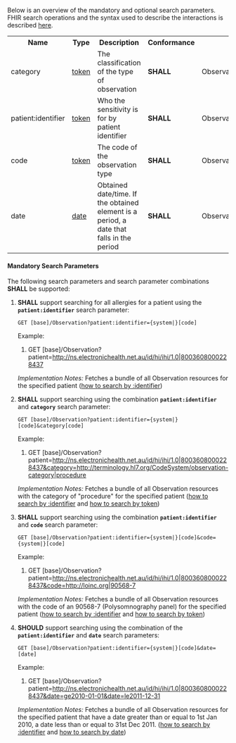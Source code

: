 Below is an overview of the mandatory and optional search parameters. FHIR search operations and the syntax used to describe the interactions is described <a href="http://hl7.org/fhir/R4/search.html">here</a>.

<table class="list" width="100%">
<tbody>
  <tr>
    <th>Name</th>
    <th>Type</th>
    <th>Description</th>
    <th>Conformance</th>
    <th>Path</th>
  </tr>
  <tr>
        <td>category</td>
        <td><a href="http://hl7.org/fhir/search.html#token">token</a></td>
        <td>The classification of the type of observation</td>
        <td><b>SHALL</b></td>
        <td>Observation.category</td>
  </tr>
  <tr>
        <td>patient:identifier</td>
        <td><a href="https://build.fhir.org/search.html#token">token</a></td>
        <td>Who the sensitivity is for by patient identifier</td>
        <td><b>SHALL</b></td>
        <td>Observation.subject.identifier</td>
  </tr>
  <tr>
        <td>code</td>
        <td><a href="http://hl7.org/fhir/search.html#token">token</a></td>
        <td>The code of the observation type</td>
        <td><b>SHALL</b></td>
        <td>Observation.code</td>
  </tr>
  <tr>
        <td>date</td>
        <td><a href="http://hl7.org/fhir/search.html#date">date</a></td>
        <td>Obtained date/time. If the obtained element is a period, a date that falls in the period</td>
        <td><b>SHALL</b></td>
        <td>Observation.effective</td>
  </tr>
 </tbody>
</table>


#### Mandatory Search Parameters

The following search parameters and search parameter combinations **SHALL** be supported:

1. **SHALL** support searching for all allergies for a patient using the **`patient:identifier`** search parameter:

    `GET [base]/Observation?patient:identifier={system|}[code]`

    Example:
    
      1. GET [base]/Observation?patient=http://ns.electronichealth.net.au/id/hi/ihi/1.0|8003608000228437

    *Implementation Notes:* Fetches a bundle of all Observation resources for the specified patient ([how to search by :identifier](http://hl7.org/fhir/R4/search.html#reference))


1. **SHALL** support searching using the combination **`patient:identifier`** and **`category`** search parameter:

    `GET [base]/Observation?patient:identifier={system|}[code]&category[code]`

    Example:
    
      1. GET [base]/Observation?patient=http://ns.electronichealth.net.au/id/hi/ihi/1.0|8003608000228437&category=http://terminology.hl7.org/CodeSystem/observation-category|procedure

    *Implementation Notes:* Fetches a bundle of all Observation resources with the category of "procedure" for the specified patient ([how to search by :identifier](http://hl7.org/fhir/R4/search.html#reference) and [how to search by token](http://hl7.org/fhir/search.html#token))


1. **SHALL** support searching using the combination **`patient:identifier`** and **`code`** search parameter:

    `GET [base]/Observation?patient:identifier={system|}[code]&code={system|}[code]`

    Example:
    
      1. GET [base]/Observation?patient=http://ns.electronichealth.net.au/id/hi/ihi/1.0|8003608000228437&code=http://loinc.org|90568-7

    *Implementation Notes:* Fetches a bundle of all Observation resources with the code of an 90568-7 (Polysomnography panel) for the specified patient ([how to search by :identifier](http://hl7.org/fhir/R4/search.html#reference) and [how to search by token](http://hl7.org/fhir/search.html#token))


1. **SHOULD** support searching using the combination of the **`patient:identifier`** and **`date`** search parameters:

    `GET [base]/Observation?patient:identifier={system|}[code]&date=[date]`

    Example:
    
      1. GET [base]/Observation?patient=http://ns.electronichealth.net.au/id/hi/ihi/1.0|8003608000228437&date=ge2010-01-01&date=le2011-12-31

    *Implementation Notes:* Fetches a bundle of all Observation resources for the specified patient that have a date greater than or equal to 1st Jan 2010, a date less than or equal to 31st Dec 2011. ([how to search by :identifier](http://hl7.org/fhir/R4/search.html#reference) and [how to search by date](http://hl7.org/fhir/R4/search.html#date))